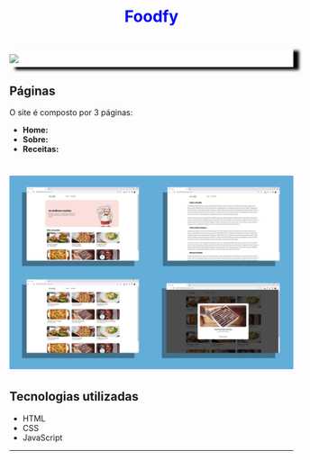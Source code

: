 <h1 align = center style="color: blue">
    Foodfy
</h1>


<h1 align = center; style = "box-shadow: 10px 5px 5px black">
    <img src="public/Foodfy.gif">
</h1>

## Páginas 

O site é composto por 3 páginas: 
- **Home:**
- **Sobre:**
- **Receitas:**

<h1 align = center>
    <img src="public/Conjunto.png">
</h1>

## Tecnologias utilizadas

- HTML
- CSS
- JavaScript

---

